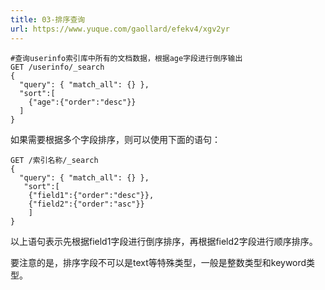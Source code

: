 ```yaml
---
title: 03-排序查询
url: https://www.yuque.com/gaollard/efekv4/xgv2yr
---
```


```shell
#查询userinfo索引库中所有的文档数据，根据age字段进行倒序输出
GET /userinfo/_search
{
  "query": { "match_all": {} },
  "sort":[
    {"age":{"order":"desc"}}
  ]
}
```

如果需要根据多个字段排序，则可以使用下面的语句：

```shell
GET /索引名称/_search
{
  "query": { "match_all": {} },
   "sort":[
    {"field1":{"order":"desc"}},
    {"field2":{"order":"asc"}}
    ]
}
```

以上语句表示先根据field1字段进行倒序排序，再根据field2字段进行顺序排序。

要注意的是，排序字段不可以是text等特殊类型，一般是整数类型和keyword类型。

